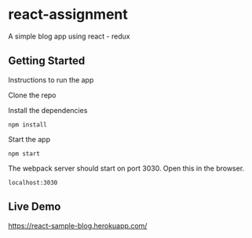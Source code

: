 # react-assignment
A simple blog app using react - redux

## Getting Started

Instructions to run the app

Clone the repo 

Install the dependencies 
```
npm install
```

Start the app
```
npm start
```

The webpack server should start on port 3030. Open this in the browser.
```
localhost:3030
```

## Live Demo

https://react-sample-blog.herokuapp.com/
